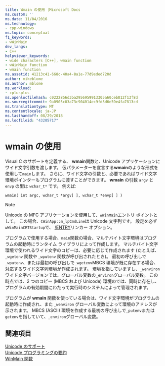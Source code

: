 ```yaml
---
title: Wmain の使用 |Microsoft Docs
ms.custom: ''
ms.date: 11/04/2016
ms.technology:
- cpp-windows
ms.topic: conceptual
f1_keywords:
- wWinMain
dev_langs:
- C++
helpviewer_keywords:
- wide characters [C++], wmain function
- wWinMain function
- wmain function
ms.assetid: 41213c41-668c-40a4-8a1e-77d9eded720d
author: mikeblome
ms.author: mblome
ms.workload:
- cplusplus
ms.openlocfilehash: c0222856d3ba2956959913305a60ceb812f13f8d
ms.sourcegitcommit: 9a0905c03a73c904014ec9fd3d6e59e4fa7813cd
ms.translationtype: MT
ms.contentlocale: ja-JP
ms.lasthandoff: 08/29/2018
ms.locfileid: "43205717"
---
```

# <a name="support-for-using-wmain"></a>wmain の使用
Visual C のサポートを定義する、 **wmain**関数と、Unicode アプリケーションにワイド文字引数を渡します。 仮パラメーターを宣言する**wmain**のような形式を使用して`main`します。 さらに、ワイド文字の引数と、必要であればワイド文字環境ポインターもプログラムに渡すことができます。 **wmain** の引数 `argv` と `envp` の型は `wchar_t*` です。 例えば:  
  
```  
wmain( int argc, wchar_t *argv[ ], wchar_t *envp[ ] )  
```  
  
> [!NOTE]
>  Unicode の MFC アプリケーションを使用して、`wWinMain`エントリ ポイントとして。 この場合、`CWinApp::m_lpCmdLine`は Unicode 文字列です。 設定を必ず`wWinMainCRTStartup`で、 [/ENTRY](../build/reference/entry-entry-point-symbol.md)リンカー オプション。  
  
 プログラムで使用する場合、`main`関数の場合、マルチバイト文字環境はプログラムの起動時にランタイム ライブラリによって作成します。 マルチバイト文字環境で使われるワイド文字のコピーは、必要に応じて作成されます (たとえば、`_wgetenv` 関数や `_wputenv` 関数が呼び出されたとき)。 最初の呼び出しで`_wputenv`、または最初の呼び出しで`_wgetenv`MBCS 環境が既に存在する場合、対応するワイド文字列環境が作成されます。 環境を指していますし、`_wenviron`ワイド文字バージョンでは、グローバル変数の`_environ`グローバル変数。 この時点では、2 つのコピー (MBCS および Unicode) 環境のでは、同時に存在し、プログラムの有効期間にわたって実行時のシステムによって管理されます。  
  
 プログラムが **wmain** 関数を使っている場合は、ワイド文字環境がプログラムの起動時に作成され、また `_wenviron` グローバル変数によって環境のアドレスが示されます。 MBCS (ASCII) 環境を作成する最初の呼び出しで`_putenv`または`getenv`を指していて、`_environ`グローバル変数。  
  
## <a name="see-also"></a>関連項目  
 [Unicode のサポート](../text/support-for-unicode.md)   
 [Unicode プログラミングの要約](../text/unicode-programming-summary.md)   
 [WinMain 関数](https://msdn.microsoft.com/library/windows/desktop/ms633559)